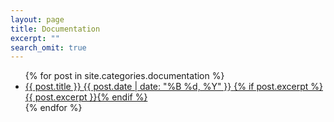 ```yaml
---
layout: page
title: Documentation
excerpt: ""
search_omit: true
---
```


<ul class="post-list">
{% for post in site.categories.documentation %} 
  <li>
    <article>
      <a href="{{ site.url }}{{ post.url }}">
        {{ post.title }} 
        <span class="entry-date">
          <time datetime="{{ post.date | date_to_xmlschema }}">{{ post.date | date: "%B %d, %Y" }}</time>
        </span>
        {% if post.excerpt %}<span class="excerpt">{{ post.excerpt }}</span>{% endif %}
      </a>
    </article>
  </li>
{% endfor %}
</ul>
